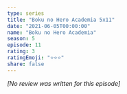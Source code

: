```yaml
---
type: series
title: "Boku no Hero Academia 5x11"
date: "2021-06-05T00:00:00"
name: "Boku no Hero Academia"
season: 5
episode: 11
rating: 3
ratingEmoji: "⭐️⭐️⭐️"
share: false
---
```


*[No review was written for this episode]*
